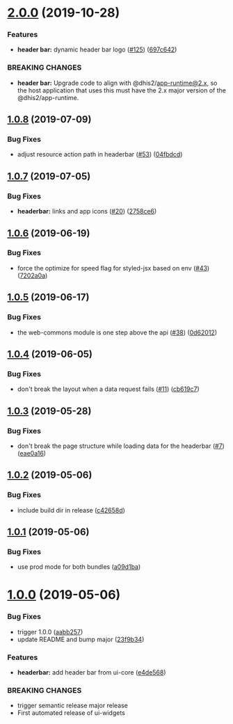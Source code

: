 # [2.0.0](https://github.com/dhis2/ui-widgets/compare/v1.0.8...v2.0.0) (2019-10-28)


### Features

* **header bar:** dynamic header bar logo ([#125](https://github.com/dhis2/ui-widgets/issues/125)) ([697c642](https://github.com/dhis2/ui-widgets/commit/697c6420d3c6af4f1aaa3a8c96b31af1ce1f9e19))


### BREAKING CHANGES

* **header bar:** Upgrade code to align with @dhis2/app-runtime@2.x, so the host application that uses this must have the 2.x major version of the @dhis2/app-runtime.

## [1.0.8](https://github.com/dhis2/ui-widgets/compare/v1.0.7...v1.0.8) (2019-07-09)


### Bug Fixes

* adjust resource action path in headerbar ([#53](https://github.com/dhis2/ui-widgets/issues/53)) ([04fbdcd](https://github.com/dhis2/ui-widgets/commit/04fbdcd))

## [1.0.7](https://github.com/dhis2/ui-widgets/compare/v1.0.6...v1.0.7) (2019-07-05)


### Bug Fixes

* **headerbar:** links and app icons ([#20](https://github.com/dhis2/ui-widgets/issues/20)) ([2758ce6](https://github.com/dhis2/ui-widgets/commit/2758ce6))

## [1.0.6](https://github.com/dhis2/ui-widgets/compare/v1.0.5...v1.0.6) (2019-06-19)


### Bug Fixes

* force the optimize for speed flag for styled-jsx based on env ([#43](https://github.com/dhis2/ui-widgets/issues/43)) ([7202a0a](https://github.com/dhis2/ui-widgets/commit/7202a0a))

## [1.0.5](https://github.com/dhis2/ui-widgets/compare/v1.0.4...v1.0.5) (2019-06-17)


### Bug Fixes

* the web-commons module is one step above the api ([#38](https://github.com/dhis2/ui-widgets/issues/38)) ([0d62012](https://github.com/dhis2/ui-widgets/commit/0d62012))

## [1.0.4](https://github.com/dhis2/ui-widgets/compare/v1.0.3...v1.0.4) (2019-06-05)


### Bug Fixes

* don't break the layout when a data request fails ([#11](https://github.com/dhis2/ui-widgets/issues/11)) ([cb619c7](https://github.com/dhis2/ui-widgets/commit/cb619c7))

## [1.0.3](https://github.com/dhis2/ui-widgets/compare/v1.0.2...v1.0.3) (2019-05-28)


### Bug Fixes

* don't break the page structure while loading data for the headerbar ([#7](https://github.com/dhis2/ui-widgets/issues/7)) ([eae0a16](https://github.com/dhis2/ui-widgets/commit/eae0a16))

## [1.0.2](https://github.com/dhis2/ui-widgets/compare/v1.0.1...v1.0.2) (2019-05-06)


### Bug Fixes

* include build dir in release ([c42658d](https://github.com/dhis2/ui-widgets/commit/c42658d))

## [1.0.1](https://github.com/dhis2/ui-widgets/compare/v1.0.0...v1.0.1) (2019-05-06)


### Bug Fixes

* use prod mode for both bundles ([a09d1ba](https://github.com/dhis2/ui-widgets/commit/a09d1ba))

# [1.0.0](https://github.com/dhis2/ui-widgets/compare/v0.1.0...v1.0.0) (2019-05-06)


### Bug Fixes

* trigger 1.0.0 ([aabb257](https://github.com/dhis2/ui-widgets/commit/aabb257))
* update README and bump major ([23f9b34](https://github.com/dhis2/ui-widgets/commit/23f9b34))


### Features

* **headerbar:** add header bar from ui-core ([e4de568](https://github.com/dhis2/ui-widgets/commit/e4de568))


### BREAKING CHANGES

* trigger semantic release major release
* First automated release of ui-widgets
